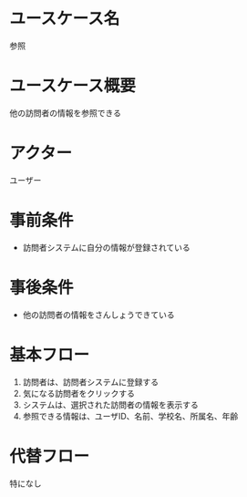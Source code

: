 # ユースケース名
参照
# ユースケース概要
他の訪問者の情報を参照できる
# アクター
ユーザー
# 事前条件
- 訪問者システムに自分の情報が登録されている
# 事後条件
- 他の訪問者の情報をさんしょうできている
# 基本フロー
1. 訪問者は、訪問者システムに登録する
2. 気になる訪問者をクリックする
3. システムは、選択された訪問者の情報を表示する
4. 参照できる情報は、ユーザID、名前、学校名、所属名、年齢

# 代替フロー
特になし

